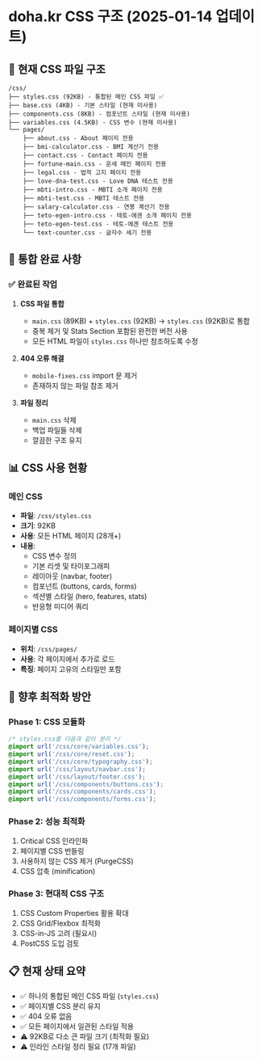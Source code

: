 # doha.kr CSS 구조 (2025-01-14 업데이트)

## 📁 현재 CSS 파일 구조

```
/css/
├── styles.css (92KB) - 통합된 메인 CSS 파일 ✅
├── base.css (4KB) - 기본 스타일 (현재 미사용)
├── components.css (8KB) - 컴포넌트 스타일 (현재 미사용)
├── variables.css (4.5KB) - CSS 변수 (현재 미사용)
└── pages/
    ├── about.css - About 페이지 전용
    ├── bmi-calculator.css - BMI 계산기 전용
    ├── contact.css - Contact 페이지 전용
    ├── fortune-main.css - 운세 메인 페이지 전용
    ├── legal.css - 법적 고지 페이지 전용
    ├── love-dna-test.css - Love DNA 테스트 전용
    ├── mbti-intro.css - MBTI 소개 페이지 전용
    ├── mbti-test.css - MBTI 테스트 전용
    ├── salary-calculator.css - 연봉 계산기 전용
    ├── teto-egen-intro.css - 테토-에겐 소개 페이지 전용
    ├── teto-egen-test.css - 테토-에겐 테스트 전용
    └── text-counter.css - 글자수 세기 전용
```

## 🎯 통합 완료 사항

### ✅ 완료된 작업
1. **CSS 파일 통합**
   - `main.css` (89KB) + `styles.css` (92KB) → `styles.css` (92KB)로 통합
   - 중복 제거 및 Stats Section 포함된 완전한 버전 사용
   - 모든 HTML 파일이 `styles.css` 하나만 참조하도록 수정

2. **404 오류 해결**
   - `mobile-fixes.css` import 문 제거
   - 존재하지 않는 파일 참조 제거

3. **파일 정리**
   - `main.css` 삭제
   - 백업 파일들 삭제
   - 깔끔한 구조 유지

## 📊 CSS 사용 현황

### 메인 CSS
- **파일**: `/css/styles.css`
- **크기**: 92KB
- **사용**: 모든 HTML 페이지 (28개+)
- **내용**: 
  - CSS 변수 정의
  - 기본 리셋 및 타이포그래피
  - 레이아웃 (navbar, footer)
  - 컴포넌트 (buttons, cards, forms)
  - 섹션별 스타일 (hero, features, stats)
  - 반응형 미디어 쿼리

### 페이지별 CSS
- **위치**: `/css/pages/`
- **사용**: 각 페이지에서 추가로 로드
- **특징**: 페이지 고유의 스타일만 포함

## 🚀 향후 최적화 방안

### Phase 1: CSS 모듈화
```css
/* styles.css를 다음과 같이 분리 */
@import url('/css/core/variables.css');
@import url('/css/core/reset.css');
@import url('/css/core/typography.css');
@import url('/css/layout/navbar.css');
@import url('/css/layout/footer.css');
@import url('/css/components/buttons.css');
@import url('/css/components/cards.css');
@import url('/css/components/forms.css');
```

### Phase 2: 성능 최적화
1. Critical CSS 인라인화
2. 페이지별 CSS 번들링
3. 사용하지 않는 CSS 제거 (PurgeCSS)
4. CSS 압축 (minification)

### Phase 3: 현대적 CSS 구조
1. CSS Custom Properties 활용 확대
2. CSS Grid/Flexbox 최적화
3. CSS-in-JS 고려 (필요시)
4. PostCSS 도입 검토

## 📋 현재 상태 요약
- ✅ 하나의 통합된 메인 CSS 파일 (`styles.css`)
- ✅ 페이지별 CSS 분리 유지
- ✅ 404 오류 없음
- ✅ 모든 페이지에서 일관된 스타일 적용
- ⚠️ 92KB로 다소 큰 파일 크기 (최적화 필요)
- ⚠️ 인라인 스타일 정리 필요 (17개 파일)